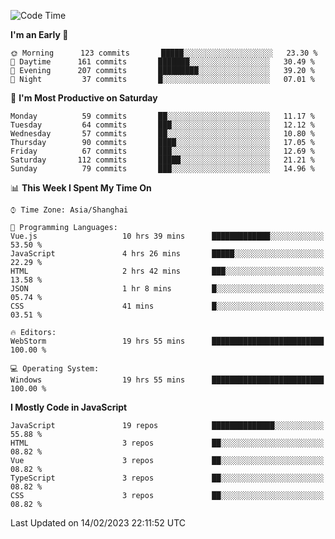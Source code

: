 <!--START_SECTION:waka-->
![Code Time](http://img.shields.io/badge/Code%20Time-2%2C093%20hrs%2053%20mins-blue)

**I'm an Early 🐤** 

```text
🌞 Morning      123 commits       █████░░░░░░░░░░░░░░░░░░░░   23.30 % 
🌆 Daytime      161 commits       ███████░░░░░░░░░░░░░░░░░░   30.49 % 
🌃 Evening      207 commits       █████████░░░░░░░░░░░░░░░░   39.20 % 
🌙 Night         37 commits       █░░░░░░░░░░░░░░░░░░░░░░░░   07.01 % 

```
📅 **I'm Most Productive on Saturday** 

```text
Monday          59 commits       ██░░░░░░░░░░░░░░░░░░░░░░░   11.17 % 
Tuesday         64 commits       ███░░░░░░░░░░░░░░░░░░░░░░   12.12 % 
Wednesday       57 commits       ██░░░░░░░░░░░░░░░░░░░░░░░   10.80 % 
Thursday        90 commits       ████░░░░░░░░░░░░░░░░░░░░░   17.05 % 
Friday          67 commits       ███░░░░░░░░░░░░░░░░░░░░░░   12.69 % 
Saturday       112 commits       █████░░░░░░░░░░░░░░░░░░░░   21.21 % 
Sunday          79 commits       ███░░░░░░░░░░░░░░░░░░░░░░   14.96 % 

```


📊 **This Week I Spent My Time On** 

```text
⌚︎ Time Zone: Asia/Shanghai

💬 Programming Languages: 
Vue.js                   10 hrs 39 mins      █████████████░░░░░░░░░░░░   53.50 % 
JavaScript               4 hrs 26 mins       █████░░░░░░░░░░░░░░░░░░░░   22.29 % 
HTML                     2 hrs 42 mins       ███░░░░░░░░░░░░░░░░░░░░░░   13.58 % 
JSON                     1 hr 8 mins         █░░░░░░░░░░░░░░░░░░░░░░░░   05.74 % 
CSS                      41 mins             █░░░░░░░░░░░░░░░░░░░░░░░░   03.51 % 

🔥 Editors: 
WebStorm                 19 hrs 55 mins      █████████████████████████   100.00 % 

💻 Operating System: 
Windows                  19 hrs 55 mins      █████████████████████████   100.00 % 

```

**I Mostly Code in JavaScript** 

```text
JavaScript               19 repos            ██████████████░░░░░░░░░░░   55.88 % 
HTML                     3 repos             ██░░░░░░░░░░░░░░░░░░░░░░░   08.82 % 
Vue                      3 repos             ██░░░░░░░░░░░░░░░░░░░░░░░   08.82 % 
TypeScript               3 repos             ██░░░░░░░░░░░░░░░░░░░░░░░   08.82 % 
CSS                      3 repos             ██░░░░░░░░░░░░░░░░░░░░░░░   08.82 % 

```



 Last Updated on 14/02/2023 22:11:52 UTC
<!--END_SECTION:waka-->

<!--
**likaiqiang/likaiqiang** is a ✨ _special_ ✨ repository because its `README.md` (this file) appears on your GitHub profile.

Here are some ideas to get you started:

- 🔭 I’m currently working on ...
- 🌱 I’m currently learning ...
- 👯 I’m looking to collaborate on ...
- 🤔 I’m looking for help with ...
- 💬 Ask me about ...
- 📫 How to reach me: ...
- 😄 Pronouns: ...
- ⚡ Fun fact: ...
-->
